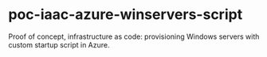 # poc-iaac-azure-winservers-script
Proof of concept, infrastructure as code: provisioning Windows servers with custom startup script in Azure.

